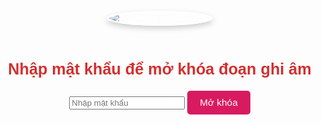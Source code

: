 <!DOCTYPE html>
<html lang="en">
<head>
  <meta charset="UTF-8">
  <meta name="viewport" content="width=device-width, initial-scale=1.0">
  <title>Mở khóa đoạn ghi âm</title>
  <style>
    body {
      font-family: 'Arial', sans-serif;
      text-align: center;
      margin: 0;
      background-image: url('https://images.unsplash.com/photo-1572947650446-d9e0c0b65d7c?crop=entropy&cs=tinysrgb&fit=max&fm=jpg&q=80&w=1080'); /* Hình nền ngọn đồi hoa */
      background-size: cover;
      background-attachment: fixed;
      background-position: center;
      color: white;
    }

    .container {
      max-width: 400px;
      margin: auto;
      padding: 20px;
      background-color: rgba(255, 192, 203, 0.8); /* Màu hồng nhạt */
      border-radius: 15px;
      box-shadow: 0 4px 15px rgba(0, 0, 0, 0.2);
      margin-top: 50px;
    }

    h2 {
      font-family: 'Cursive', sans-serif;
      font-size: 1.8em;
      color: #d32f2f;
      margin-bottom: 20px;
    }

    input[type="password"] {
      width: 100%;
      padding: 10px;
      margin: 10px 0;
      border: 2px solid #d81b60;
      border-radius: 5px;
      font-size: 1em;
    }

    button {
      padding: 10px 20px;
      border: none;
      background-color: #d81b60;
      color: white;
      border-radius: 5px;
      font-size: 1.1em;
      cursor: pointer;
    }

    button:hover {
      background-color: #ad1457;
    }

    .audio-container {
      display: none;
      margin-top: 20px;
    }

    .header-image {
      margin: 20px auto;
      max-width: 200px;
      border-radius: 50%;
      border: 4px solid #fff;
      box-shadow: 0 4px 10px rgba(0, 0, 0, 0.2);
    }
  </style>
</head>
<body>
  <!-- Ảnh trang trí -->
  <img src="https://images.unsplash.com/photo-1522276492355-8dc45e98ccb3?crop=entropy&cs=tinysrgb&fit=max&fm=jpg&q=80&w=400" 
       alt="Hoa hồng bay trong gió" class="header-image">

  <div class="container">
    <h2>Nhập mật khẩu để mở khóa đoạn ghi âm</h2>
    <input type="password" id="password" placeholder="Nhập mật khẩu">
    <button onclick="unlockAudio()">Mở khóa</button>
    <div class="audio-container" id="audioContainer">
      <h3>Đoạn ghi âm của bạn:</h3>
      <audio controls>
        <source src="https://www.soundhelix.com/examples/mp3/SoundHelix-Song-1.mp3" type="audio/mpeg">
        Trình duyệt của bạn không hỗ trợ audio.
      </audio>
    </div>
  </div>

  <script>
    function unlockAudio() {
      const correctPassword = "iuemne"; // Thay bằng mật khẩu của bạn
      const inputPassword = document.getElementById("password").value;
      const audioContainer = document.getElementById("audioContainer");

      if (inputPassword === correctPassword) {
        audioContainer.style.display = "block"; // Hiển thị đoạn ghi âm
      } else {
        alert("Sai mật khẩu! Vui lòng thử lại.");
      }
    }
  </script>
</body>
</html>
